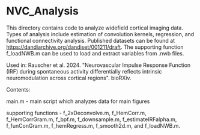 # NVC_Analysis

This directory contains code to analyze widefield cortical imaging data. Types of analysis include estimation of convolution kernels, regression, and functional connectivity analysis. Published datasets can be found at https://dandiarchive.org/dandiset/001211/draft. The supporting function f_loadNWB.m can be used to load and extract variables from .nwb files.

Used in:
Rauscher et al. 2024. "Neurovascular Impulse Response Function (IRF) during spontaneous activity differentially reflects intrinsic neuromodulation across cortical regions". bioRXiv.

Contents:

main.m - main script which analyzes data for main figures

supporting functions - f_2xDeconvolve.m, f_HemCorr.m, f_HemCorrGram.m, f_bpf.m, f_downsample.m, f_estimateIRFalpha.m, f_funConGram.m, f_hemRegress.m, f_smooth2d.m, and f_loadNWB.m.
